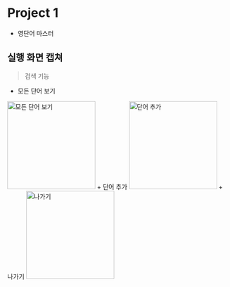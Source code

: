 # Project 1 
+ 영단어 마스터

## 실행 화면 캡쳐
  > 검색 기능
+ 모든 단어 보기
<img width="200" alt="모든 단어 보기" src="https://user-images.githubusercontent.com/103119924/188552985-47c4c7a6-266c-451a-871f-91a0fc265a26.png">
+ 단어 추가
<img width="200" alt="단어 추가" src="https://user-images.githubusercontent.com/103119924/188553425-f5e0df00-60f9-4377-8313-fcbdfe8006d1.png">
+ 나가기
<img width="200" alt="나가기" src="https://user-images.githubusercontent.com/103119924/188553497-b11c42cf-ad95-4655-83af-d0bd48775440.png">

